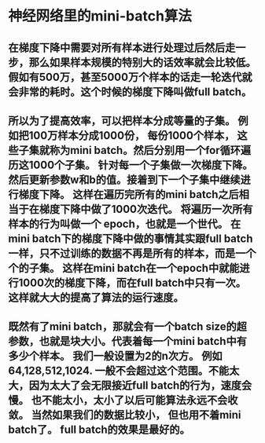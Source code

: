 # 神经网络里的mini-batch算法

## 在梯度下降中需要对所有样本进行处理过后然后走一步，那么如果样本规模的特别大的话效率就会比较低。假如有500万，甚至5000万个样本的话走一轮迭代就会非常的耗时。这个时候的梯度下降叫做full batch。 

## 所以为了提高效率，可以把样本分成等量的子集。 例如把100万样本分成1000份， 每份1000个样本， 这些子集就称为mini batch。然后分别用一个for循环遍历这1000个子集。 针对每一个子集做一次梯度下降。 然后更新参数w和b的值。接着到下一个子集中继续进行梯度下降。 这样在遍历完所有的mini batch之后相当于在梯度下降中做了1000次迭代。 将遍历一次所有样本的行为叫做一个 epoch，也就是一个世代。 在mini batch下的梯度下降中做的事情其实跟full batch一样，只不过训练的数据不再是所有的样本，而是一个个的子集。 这样在mini batch在一个epoch中就能进行1000次的梯度下降，而在full batch中只有一次。 这样就大大的提高了算法的运行速度。

## 既然有了mini batch，那就会有一个batch size的超参数，也就是块大小。代表着每一个mini batch中有多少个样本。 我们一般设置为2的n次方。 例如64,128,512,1024. 一般不会超过这个范围。不能太大，因为太大了会无限接近full batch的行为，速度会慢。 也不能太小，太小了以后可能算法永远不会收敛。 当然如果我们的数据比较小， 但也用不着mini batch了。 full batch的效果是最好的。
